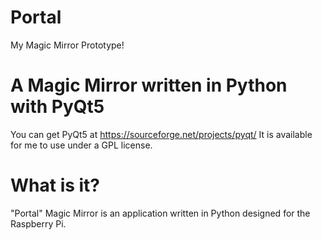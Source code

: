# Portal
My Magic Mirror Prototype!

# A Magic Mirror written in Python with PyQt5

You can get PyQt5 at https://sourceforge.net/projects/pyqt/
It is available for me to use under a GPL license.

# What is it?

"Portal" Magic Mirror is an application written in Python designed for the Raspberry Pi.
